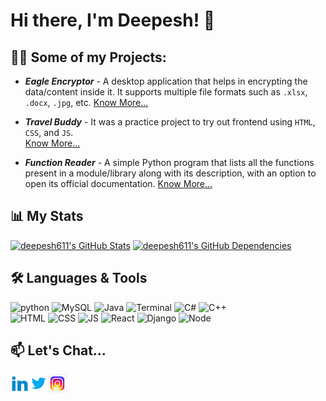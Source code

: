 <!--
**deepesh611/deepesh611** is a ✨ _special_ ✨ repository because its `README.md` (this file) appears on your GitHub profile.

-->

# Hi there, I'm Deepesh! :wave:

## 👨‍💻 Some of my Projects:

- ***Eagle Encryptor*** - A desktop application that helps in encrypting the data/content inside it. It supports multiple file formats such as `.xlsx`, `.docx`, `.jpg`, etc.
[Know More...](https://github.com/deepesh611/Eagle-Encryptor)

- ***Travel Buddy*** - It was a practice project to try out frontend using `HTML`, `CSS`, and `JS`. <br>
[Know More...](https://github.com/Codeguruu03/Codeguruu03.github.io)

- ***Function Reader***  - A simple Python program that lists all the functions present in a module/library along with its description, with an option to open its official documentation.
[Know More...](https://github.com/deepesh611/Function-Reader)

<!--## Certifications
Add your certifications here -->

## 📊 My Stats

[![deepesh611's GitHub Stats](https://stats.quine.sh/deepesh611/github?theme=dark)](https://github.com/deepesh611)
[![deepesh611's GitHub Dependencies](https://stats.quine.sh/deepesh611/dependencies?theme=dark)](https://github.com/deepesh611)
<!--
[![deepesh611's GitHub Topics Over Time](https://stats.quine.sh/deepesh611/topics-over-time?theme=dark)](https://github.com/deepesh611)
[![deepesh611's GitHub Languages Over Time](https://stats.quine.sh/deepesh611/languages-over-time?theme=dark)](https://github.com/deepesh611)
-->

## 🛠️ Languages & Tools
<img src="https://github.com/deepesh611/deepesh611/assets/123585104/926929f9-5f48-4d24-a0b3-092ccd16b893" alt="python" width="50">
<img src="https://github.com/deepesh611/deepesh611/assets/123585104/e17f4fed-9cb3-4630-9daa-ae6eb46f3a55" alt="MySQL" width="50">
<img src="https://github.com/deepesh611/deepesh611/assets/123585104/81a6a8ce-bf48-4aec-aa8c-a73191327cd8" alt="Java" width="50">
<img src="https://github.com/deepesh611/deepesh611/assets/123585104/c7fdf2ed-6c7c-4115-9184-756277e1ff4a" alt="Terminal" width="50">
<img src="https://github.com/deepesh611/deepesh611/assets/123585104/222f08c5-f88c-43a6-9b5f-e5aa1cb16439" alt="C#" width="50">
<img src="https://github.com/deepesh611/deepesh611/assets/123585104/6aaf4e9b-8484-4f89-83ce-6ededaccc168" alt="C++" width="50">
<br>
<img src="https://github.com/deepesh611/deepesh611/assets/123585104/926b95f2-5b19-41c9-bda3-82973a7798da" alt="HTML" width="50">
<img src="https://github.com/deepesh611/deepesh611/assets/123585104/49828e87-9f89-40fe-8b6d-8e626987808d" alt="CSS" width="50">
<img src="https://github.com/deepesh611/deepesh611/assets/123585104/8382ed33-d590-4c4f-9929-73e21c98fd4d" alt="JS" width="50">
<img src="https://github.com/deepesh611/deepesh611/assets/123585104/79b96c9b-aad6-4513-841a-61558f105a8f" alt="React" width="50">
<img src="https://github.com/deepesh611/deepesh611/assets/123585104/6e7dc304-2292-4d27-8ffc-0965bf7b2229" alt="Django" width="50">
<img src="https://github.com/deepesh611/deepesh611/assets/123585104/51634b19-1793-48f1-b234-fafb7a18f858" alt="Node" width="50">
<!-- <img src="" alt="" width="50"> -->




## 📫 Let's Chat...

[<img align="left" alt="Deepesh  target='_blank' | LinkedIn" width="30px" src="images/linkedin.gif" />][linkedin]
[<img align="left" alt="Deepesh  target='_blank' | Twitter" width="30px" src="images/twitter.gif" />][twitter]
[<img align="left" alt="Deepesh  target='_blank' | Instagram" width="30px" src="images/instagram.gif"  />][instagram]

[twitter]: https://twitter.com/DeepeshPat65731
[instagram]: https://www.instagram.com/_deepesh_v.p/?next=%2F
[linkedin]: https://www.linkedin.com/in/deepesh-patil-103a87258/


